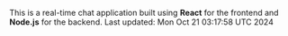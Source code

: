This is a real-time chat application built using **React** for the frontend and **Node.js** for the backend.
Last updated: Mon Oct 21 03:17:58 UTC 2024
